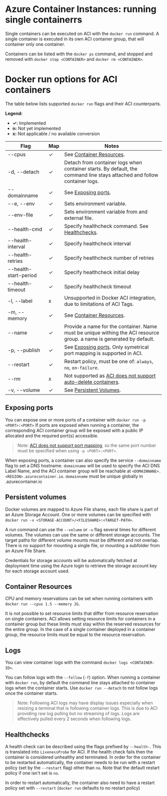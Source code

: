# Azure Container Instances: running single containerrs

Single containers can be executed on ACI with the `docker run` command.
A single container is executed in its own ACI container group, that will container only one container.

Containers can be listed with the `docker ps` command, and stopped and removed with `docker stop <CONTAINER>` and `docker rm <CONTAINER>`.

# Docker run options for ACI containers

The table below lists supported `docker run` flags and their ACI counterparts.

__Legend:__

- __✓:__ Implemented
- __n:__ Not yet implemented
- __x:__ Not applicable / no available conversion

| Flag                  |Map|  Notes
|-----------------------|---|---------------------------------|
| --cpus                | ✓ | See [Container Resources](#container-resources).
| -d, --detach          | ✓ | Detach from container logs when container starts. By default, the command line stays attached and follow container logs.
| --domainname          | ✓ | See [Exposing ports](#exposing-ports).
| --e, --env            | ✓ | Sets environment variable.
| --env-file            | ✓ | Sets environment variable from and external file.
| --health-cmd          | ✓ | Specify healthcheck command. See [Healthchecks](#healthchecks).
| --health-interval     | ✓ | Specify healthcheck interval
| --health-retries      | ✓ | Specify healthcheck number of retries
| --health-start-period | ✓ | Specify healthcheck initial delay
| --health-timeout      | ✓ | Specify healthcheck timeout
| -l, --label           | x | Unsupported in Docker ACI integration, due to limitations of ACI Tags.
| -m, --memory          | ✓ | See [Container Resources](#container-resources).
| --name                | ✓ | Provide a name for the container. Name must be unique withing the ACI resource group. a name is generated by default.
| -p, --publish         | ✓ | See [Exposing ports](#exposing-ports). Only symetrical port mapping is supported in ACI.
| --restart             | ✓ | Restart policy, must be one of: `always`, `no`, `on-failure`.
| --rm                  | x | Not supported as [ACI does not support auto-delete containers](https://feedback.azure.com/forums/602224-azure-container-instances/suggestions/34066633-support-auto-delete-of-aci-when-container-exits-no).
| -v, --volume          | ✓ | See [Persistent Volumes](#persistent-volumes).

## Exposing ports

You can expose one or more ports of a container with `docker run -p <PORT>:<PORT>`
If ports are exposed when running a container, the corresponding ACI container group will be exposed with a public IP allocated and the required port(s) accessible.
> Note: [ACI does not support port mapping](https://feedback.azure.com/forums/602224-azure-container-instances/suggestions/34082284-support-for-port-mapping), so the same port number must be specified when using `-p <PORT>:<PORT>`.

When exposing ports, a container can also specify the service `--domainname` flag to set a DNS hostname. `domainname` will be used to specify the ACI DNS Label Name, and the ACI container group will be reachable at `<DOMAINNANE>.<REGION>.azurecontainer.io`.
`domainname` must be unique globally in <REGION>.azurecontainer.io

## Persistent volumes

Docker volumes are mapped to Azure File shares, each file share is part of an Azure Storage Account.
One or more volumes can be specified with `docker run -v <STORAGE-ACCOUNT>/<FILESHARE>:<TARGET-PATH>`.

A run command can use the `--volume` or `-v` flag several times for different volumes. The volumes can use the same or different storage accounts. The target paths for different volume mounts must be different and not overlap.
There is no support for mounting a single file, or mounting a subfolder from an Azure File Share.

Credentials for storage accounts will be automatically fetched at deployment time using the Azure login to retrieve the storage account key for each storage account used.

## Container Resources

CPU and memory reservations can be set when running containers with `docker run --cpus 1.5 --memory 2G`.

It is not possible to set resource limits that differ from resource reservation on single containers.
ACI allows setting resource limits for containers in a container group but these limits must stay within the reserved resources for the entire group. In the case of a single container deployed in a container group, the resource limits must be equal to the resource reservation.

## Logs

You can view container logs with the command `docker logs <CONTAINER-ID>`.

You can follow logs with the `--follow` (`-f`) option.
When running a container with `docker run`, by default the command line stays attached to container logs when the container starts. Use `docker run --detach` to not follow logs once the container starts.
> Note: Following ACI logs may have display issues especially when resizing a terminal that is following container logs. This is due to ACI providing raw log pulling but no streaming of logs. Logs are effectively pulled every 2 seconds when following logs.

## Healthchecks

A health check can be described using the flags prefixed by `--health-`. This is translated into `LivenessProbe` for ACI. If the health check fails then the container is considered unhealthy and terminated.
In order for the container to be restarted automatically, the container needs to be run with a restart policy (set by the `--restart` flag) other than `no`. Note that the default restart policy if one isn't set is `no`.

In order to restart automatically, the container also need to have a restart policy set with `--restart` (`docker run` defaults to no restart policy)
